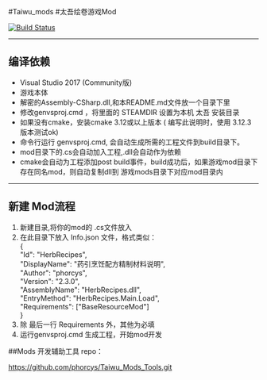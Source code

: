 #Taiwu_mods
#太吾绘卷游戏Mod

[![Build Status](https://travis-ci.com/phorcys/Taiwu_mods.svg?branch=master)](https://travis-ci.com/phorcys/Taiwu_mods)

****
## 编译依赖
*  Visual Studio 2017 (Community版)
*  游戏本体
*  解密的Assembly-CSharp.dll,和本README.md文件放一个目录下里
*  修改genvsproj.cmd ，将里面的 STEAMDIR 设置为本机 太吾 安装目录
*  如果没有cmake，安装cmake  3.12或以上版本  ( 编写此说明时，使用 3.12.3 版本测试ok)
*  命令行运行 genvsproj.cmd, 会自动生成所需的工程文件到build目录下。
*  mod目录下的.cs会自动加入工程,.dll会自动作为依赖
*  cmake会自动为工程添加post build事件，build成功后，如果游戏mod目录下存在同名mod，则自动复制dll到 游戏mods目录下对应mod目录内

****
## 新建 Mod流程

1. 新建目录,将你的mod的 .cs文件放入
2. 在此目录下放入 Info.json 文件，格式类似：</br>
        {</br>
            "Id": "HerbRecipes",</br>
            "DisplayName": "药引烹饪配方精制材料说明",</br>
            "Author": "phorcys",</br>
            "Version": "2.3.0",</br>
            "AssemblyName": "HerbRecipes.dll",</br>
            "EntryMethod": "HerbRecipes.Main.Load",</br>
            "Requirements": ["BaseResourceMod"]</br>
        }</br>
3. 除 最后一行 Requirements 外，其他为必填
4. 运行genvsproj.cmd 生成工程，开始mod开发


##Mods 开发辅助工具 repo：

https://github.com/phorcys/Taiwu_Mods_Tools.git

